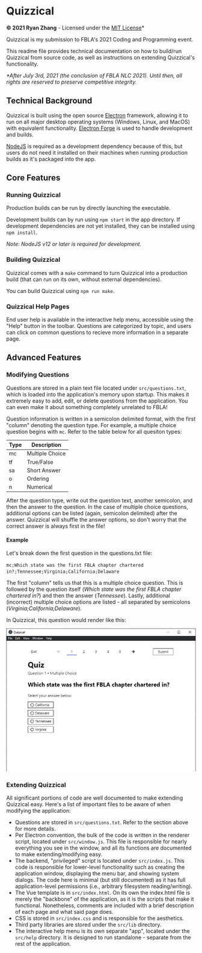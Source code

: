 # Quizzical

**&copy; 2021 Ryan Zhang** - Licensed under the [MIT License](license.md)*

Quizzical is my submission to FBLA's 2021 Coding and Programming event. 

This readme file provides technical documentation on how to build/run Quizzical from source code, as well as instructions on extending Quizzical's functionality. 

*\*After July 3rd, 2021 (the conclusion of FBLA NLC 2021). Until then, all rights are reserved to preserve competitive integrity.*

## Technical Background
Quizzical is built using the open source [Electron](https://www.electronjs.org/) framework, allowing it to run on all major desktop operating systems (Windows, Linux, and MacOS) with equivalent functionality. [Electron Forge](https://www.electronforge.io/) is used to handle development and builds. 

[NodeJS](https://nodejs.org) is required as a development dependency because of this, but users do not need it installed on their machines when running production builds as it's packaged into the app. 

## Core Features
### Running Quizzical
Production builds can be run by directly launching the executable. 

Development builds can by run using `npm start` in the app directory. If development dependencies are not yet installed, they can be installed using `npm install`. 

*Note: NodeJS v12 or later is required for development.*

### Building Quizzical
Quizzical comes with a `make` command to turn Quizzical into a production build (that can run on its own, without external dependencies). 

You can build Quizzical using `npm run make`. 

### Quizzical Help Pages
End user help is available in the interactive help menu, accessible using the "Help" button in the toolbar. Questions are categorized by topic, and users can click on common questions to recieve more information in a separate page. 

## Advanced Features
### Modifying Questions
Questions are stored in a plain text file located under `src/questions.txt`, which is loaded into the application's memory upon startup. This makes it extremely easy to add, edit, or delete questions from the application. You can even make it about something completely unrelated to FBLA! 

Question information is written in a semicolon delimited format, with the first "column" denoting the question type. For example, a multiple choice question begins with `mc`. Refer to the table below for all quesiton types: 

|Type|Description|
|-|-|
|mc|Multiple Choice|
|tf|True/False|
|sa|Short Answer|
|o|Ordering|
|n|Numerical|

After the question type, write out the question text, another semicolon, and then the answer to the question. In the case of multiple choice questions, additional options can be listed (again, semicolon delimited) after the answer. Quizzical will shuffle the answer options, so don't worry that the correct answer is always first in the file!

#### Example
Let's break down the first question in the questions.txt file: 

`mc;Which state was the first FBLA chapter chartered in?;Tennessee;Virginia;California;Delaware`

The first "column" tells us that this is a multiple choice question. This is followed by the question itself (*Which state was the first FBLA chapter chartered in?*) and then the answer (*Tennessee*). Lastly, additional (incorrect) multiple choice options are listed - all separated by semicolons (*Virginia;California;Delaware*). 

In Quizzical, this question would render like this: 

![Visual depiction of the above example question](docs/readme/question1.png)

### Extending Quizzical
All significant portions of code are well documented to make extending Quizzical easy. Here's a list of important files to be aware of when modifying the application: 

- Questions are stored in `src/questions.txt`. Refer to the section above for more details. 
- Per Electron convention, the bulk of the code is written in the renderer script, located under `src/window.js`. This file is responsible for nearly everything you see in the window, and all its functions are documented to make extending/modifying easy. 
- The backend, "privileged" script is located under `src/index.js`. This code is responsible for lower-level functionality such as creating the application window, displaying the menu bar, and showing system dialogs. The code here is minimal (but still documented) as it has full application-level permissions (i.e., arbitrary filesystem reading/writing). 
- The Vue template is in `src/index.html`. On its own the index.html file is merely the "backbone" of the application, as it is the scripts that make it functional. Nonetheless, comments are included with a brief description of each page and what said page does. 
- CSS is stored in `src/index.css` and is responsible for the aesthetics. 
- Third party libraries are stored under the `src/lib` directory. 
- The interactive help menu is its own separate "app", located under the `src/help` directory. It is designed to run standalone - separate from the rest of the application. 